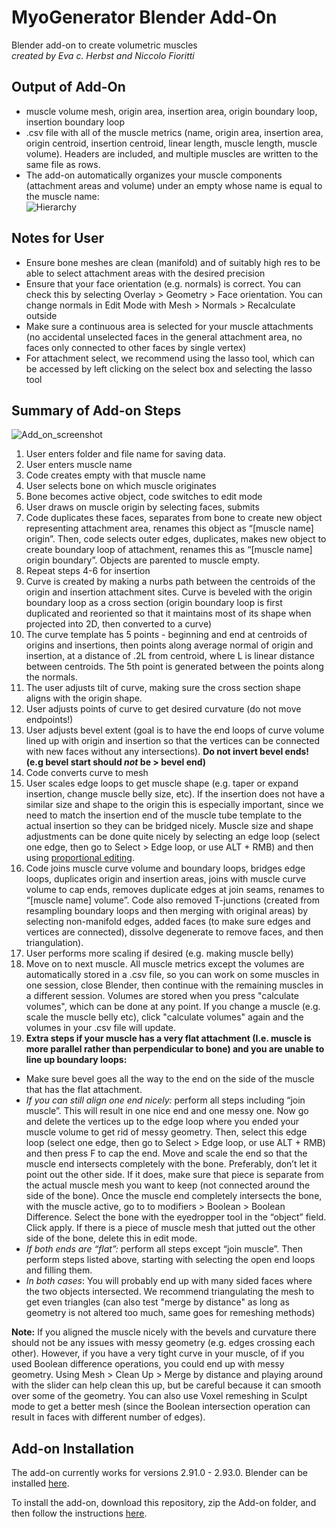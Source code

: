 #  MyoGenerator Blender Add-On
Blender add-on to create volumetric muscles   
*created by Eva c. Herbst and Niccolo Fioritti*

## Output of Add-On
- muscle volume mesh, origin area, insertion area, origin boundary loop, insertion boundary loop
- .csv file with all of the muscle metrics (name, origin area, insertion area, origin centroid, insertion centroid, linear length, muscle length, muscle volume). Headers are included, and multiple muscles are written to the same file as rows.
- The add-on automatically organizes your muscle components (attachment areas and volume) under an empty whose name is equal to the muscle name:   
![Hierarchy](https://github.com/evaherbst/MyoGenerator/blob/main/Hierarchy_example.PNG)

## Notes for User
- Ensure bone meshes are clean (manifold) and of suitably high res to be able to select attachment areas with the desired precision
- Ensure that your face orientation (e.g. normals) is correct. You can check this by selecting Overlay > Geometry > Face orientation. You can change normals in Edit Mode with Mesh > Normals > Recalculate outside
- Make sure a continuous area is selected for your muscle attachments (no accidental unselected faces in the general attachment area, no faces only connected to other faces by single vertex)
- For attachment select, we recommend using the lasso tool, which can be accessed by left clicking on the select box and selecting the lasso tool

## Summary of Add-on Steps

![Add_on_screenshot](https://github.com/evaherbst/MyoGenerator/blob/main/Addon_example.PNG)

1. User enters folder and file name for saving data.
2. User enters muscle name
3. Code creates empty with that muscle name
4. User selects bone on which muscle originates
5. Bone becomes active object, code switches to edit mode
6. User draws on muscle origin by selecting faces, submits 
7. Code duplicates these faces, separates from bone to create new object representing attachment area, renames this object as “[muscle name] origin”. Then, code selects outer edges, duplicates, makes new object to create boundary loop of attachment, renames this as “[muscle name] origin boundary”. Objects are parented to muscle empty.
8. Repeat steps 4-6 for insertion
9. Curve is created by making a nurbs path between the centroids of the origin and insertion attachment sites. Curve is beveled with the origin boundary loop as a cross section (origin boundary loop is first duplicated and reoriented so that it maintains most of its shape when projected into 2D, then converted to a curve)
10. The curve template has 5 points - beginning and end at centroids of origins and insertions, then points along average normal of origin and insertion, at a distance of .2L from centroid, where L is linear distance between centroids. The 5th point is generated between the points along the normals.
11. The user adjusts tilt of curve, making sure the cross section shape aligns with the origin shape.
12. User adjusts points of curve to get desired curvature (do not move endpoints!)
13. User adjusts bevel extent (goal is to have the end loops of curve volume lined up with origin and insertion so that the vertices can be connected with new faces without any intersections).  **Do not invert bevel ends! (e.g bevel start should *not* be > bevel end)**
14. Code converts curve to mesh
15. User scales edge loops to get muscle shape (e.g. taper or expand insertion, change muscle belly size, etc). If the insertion does not have a similar size and shape to the origin this is especially important, since we need to match the insertion end of the muscle tube template to the actual insertion so they can be bridged nicely. Muscle size and shape adjustments can be done quite nicely by selecting an edge loop (select one edge, then go to Select > Edge loop, or use ALT + RMB) and then using [proportional editing](https://docs.blender.org/manual/en/latest/editors/3dview/controls/proportional_editing.html). 
16. Code joins muscle curve volume and boundary loops, bridges edge loops, duplicates origin and insertion areas, joins with muscle curve volume to cap ends, removes duplicate edges at join seams, renames to “[muscle name] volume”. Code also removed T-junctions (created from resampling boundary loops and then merging with original areas) by selecting non-manifold edges, added faces (to make sure edges and vertices are connected), dissolve degenerate to remove faces, and then triangulation).
17. User performs more scaling if desired (e.g. making muscle belly)
18. Move on to next muscle. All muscle metrics except the volumes are automatically stored in a .csv file, so you can work on some muscles in one session, close Blender, then continue with the remaining muscles in a different session. Volumes are stored when you press "calculate volumes", which can be done at any point. If you change a muscle (e.g. scale the muscle belly etc), click "calculate volumes" again and the volumes in your .csv file will update.
19. **Extra steps if your muscle has a very flat attachment (I.e. muscle is more parallel rather than perpendicular to bone) and you are unable to line up boundary loops:**
  - Make sure bevel goes all the way to the end on the side of the muscle that has the flat attachment.
  - *If you can still align one end nicely:* perform all steps including “join muscle”. This will result in one nice end and one messy one. Now go and delete the vertices up to the edge loop where you ended your muscle volume to get rid of messy geometry. Then, select this edge loop (select one edge, then go to Select > Edge loop, or use ALT + RMB) and then press F to cap the end. Move and scale the end so that the muscle end intersects completely with the bone. Preferably, don’t let it point out the other side. If it does, make sure that piece is separate from the actual muscle mesh you want to keep (not connected around the side of the bone). Once the muscle end completely intersects the bone, with the muscle active, go to to modifiers > Boolean > Boolean Difference. Select the bone with the eyedropper tool in the “object” field. Click apply. If there is a piece of muscle mesh that jutted out the other side of the bone, delete this in edit mode. 
  - *If both ends are “flat”:* perform all steps except “join muscle”. Then perform steps listed above, starting with selecting the open end loops and filling them. 
  - *In both cases*: You will probably end up with many sided faces where the two objects intersected. We recommend triangulating the mesh to get even triangles (can also test "merge by distance" as long as geometry is not altered too much, same goes for remeshing methods)

**Note:** If you aligned the muscle nicely with the bevels and curvature there should not be any issues with messy geometry (e.g. edges crossing each other). However, if you have a very tight curve in your muscle, of if you used Boolean difference operations, you could end up with messy geometry. Using Mesh > Clean Up > Merge by distance and playing around with the slider can help clean this up, but be careful because it can smooth over some of the geometry. You can also use Voxel remeshing in Sculpt mode to get a better mesh (since the Boolean intersection operation can result in faces with different number of edges).


 
## Add-on Installation
 
 The add-on currently works for versions 2.91.0 - 2.93.0. Blender can be installed [here](https://www.blender.org/).
 
 To install the add-on, download this repository, zip the Add-on folder, and then follow the instructions [here](https://docs.blender.org/manual/en/latest/editors/preferences/addons.html).
 
